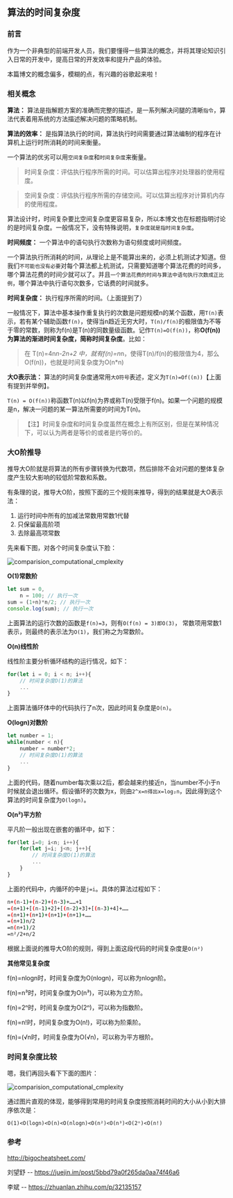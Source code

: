 ## 算法的时间复杂度

### 前言

作为一个非典型的前端开发人员，我们要懂得一些算法的概念，并将其理论知识引入日常的开发中，提高日常的开发效率和提升产品的体验。

本篇博文的概念偏多，模糊的点，有兴趣的谷歌起来啦！

### 相关概念

**算法：** 算法是指解题方案的准确而完整的描述，是一系列解决问腿的清晰`指令`，算法代表着用系统的方法描述解决问题的策略机制。

**算法的效率：** 是指算法执行的时间，算法执行时间需要通过算法编制的程序在计算机上运行时所消耗的时间来衡量。

一个算法的优劣可以用`空间复杂度`和`时间复杂度`来衡量。

> 时间复杂度：评估执行程序所需的时间。可以估算出程序对处理器的使用程度。

> 空间复杂度：评估执行程序所需的存储空间。可以估算出程序对计算机内存的使用程度。

算法设计时，时间复杂要比空间复杂度更容易复杂，所以本博文也在标题指明讨论的是时间复杂度。一般情况下，没有特殊说明，`复杂度就是指时间复杂度`。

**时间频度：** 一个算法中的语句执行次数称为语句频度或时间频度。

一个算法执行所消耗的时间，从理论上是不能算出来的，必须上机测试才知道。但我们`不可能也没有必要`对每个算法都上机测试，只需要知道哪个算法花费的时间多，哪个算法花费的时间少就可以了。并且`一个算法花费的时间与算法中语句执行次数成正比例`，哪个算法中执行语句次数多，它话费的时间就多。

**时间复杂度：** 执行程序所需的时间。（上面提到了）

一般情况下，算法中基本操作重复执行的次数是问题规模n的某个函数，用`T(n)`表示，若有某个辅助函数`f(n)`，使得当n趋近无穷大时，`T(n)/f(n)`的极限值为不等于零的常数，则称为f(n)是T(n)的同数量级函数。记作`T(n)=O(f(n))`，称**O(f(n))**为算法的渐进时间复杂度，简称**时间复杂度**。比如：

> 在 T(n)=4n*n-2n+2 中，就有f(n)=n*n，使得T(n)/f(n)的极限值为4，那么O(f(n))，也就是时间复杂度为O(n*n)

**大O表示法：** 算法的时间复杂度通常用`大O符号`表述，定义为`T(n)=Of((n))`【上面有提到并举例】。

`T(n) = O(f(n))`称函数T(n)以f(n)为界或称T(n)受限于f(n)。如果一个问题的规模是n，解决一问题的某一算法所需要的时间为T(n)。

> 【注】时间复杂度和时间复杂度虽然在概念上有所区别，但是在某种情况下，可以认为两者是等价的或者是约等价的。


### 大O阶推导

推导大O阶就是将算法的所有步骤转换为代数项，然后排除不会对问题的整体复杂度产生较大影响的较低阶常数和系数。

有条理的说，推导大O阶，按照下面的三个规则来推导，得到的结果就是大O表示法：

1. 运行时间中所有的加减法常数用常数1代替
2. 只保留最高阶项
3. 去除最高项常数

先来看下图，对各个时间复杂度认下脸：

![comparision_computational_cmplexity](https://user-images.githubusercontent.com/22773901/50737890-c7a49080-1208-11e9-84e1-95d456d7ce14.png)

**O(1)常数阶**

```javascript
let sum = 0,
    n = 100; // 执行一次
sum = (1+n)*n/2; // 执行一次
console.log(sum); // 执行一次 
```

上面算法的运行次数的函数是`f(n)=3`，则有`O(f(n) = 3)即O(3)`， 常数项用常数1表示，则最终的表示法为`O(1)`，我们称之为常数阶。

**O(n)线性阶**

线性阶主要分析循环结构的运行情况，如下：

```javascript
for(let i = 0; i < n; i++){
    // 时间复杂度O(1)的算法
    ...
}
```

上面算法循环体中的代码执行了n次，因此时间复杂度是`O(n)`。

**O(logn)对数阶**

```javascript
let number = 1;
while(number < n){
    number = number*2;
    // 时间复杂度O(1)的算法
    ...
}
```

上面的代码，随着number每次乘以2后，都会越来约接近n，当number不小于n时候就会退出循环。假设循环的次数为x，则由`2^x=n得出x=log₂n`，因此得到这个算法的时间复杂度为`O(logn)`。

**O(n²)平方阶**

平凡阶一般出现在嵌套的循环中，如下：

```javascript
for(let i=0; i<n; i++){
    for(let j=i; j<n; j++){
        // 时间复杂度O(1)的算法
        ...
    }
}
```


上面的代码中，内循环的中是`j=i`。具体的算法过程如下：

```bash
n+(n-1)+(n-2)+(n-3)+……+1
=(n+1)+[(n-1)+2]+[(n-2)+3]+[(n-3)+4]+……
=(n+1)+(n+1)+(n+1)+(n+1)+……
=(n+1)n/2
=n(n+1)/2
=n²/2+n/2
```

根据上面说的推导大O阶的规则，得到上面这段代码的时间复杂度是`O(n²)`

**其他常见复杂度**

f(n)=nlogn时，时间复杂度为O(nlogn)，可以称为nlogn阶。

f(n)=n³时，时间复杂度为O(n³)，可以称为立方阶。

f(n)=2ⁿ时，时间复杂度为O(2ⁿ)，可以称为指数阶。

f(n)=n!时，时间复杂度为O(n!)，可以称为阶乘阶。

f(n)=(√n时，时间复杂度为O(√n)，可以称为平方根阶。

### 时间复杂度比较

嗯，我们再回头看下下面的图片：

![comparision_computational_cmplexity](https://user-images.githubusercontent.com/22773901/50737890-c7a49080-1208-11e9-84e1-95d456d7ce14.png)


通过图片直观的体现，能够得到常用的时间复杂度按照消耗时间的大小从小到大排序依次是：

`O(1)<O(logn)<O(n)<O(nlogn)<O(n²)<O(n³)<O(2ⁿ)<O(n!)`

### 参考

http://bigocheatsheet.com/

刘望舒 -- https://juejin.im/post/5bbd79a0f265da0aa74f46a6

李斌 -- https://zhuanlan.zhihu.com/p/32135157